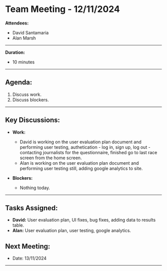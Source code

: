 # Team Meeting - 12/11/2024


**Attendees:**  
- David Santamaria
- Alan Marsh

---

**Duration:**
- 10 minutes

---

## Agenda:

1. Discuss work.
2. Discuss blockers.

---

## Key Discussions:

- **Work:**
  - David is working on the user evaluation plan document and performing user testing, authetication - log in, sign up, log out - contacting journalists for the questionnaire, finished go to last race screen from the home screen.
  - Alan is working on the user evaluation plan document and performing user testing still, adding google analytics to site.

- **Blockers:**
  - Nothing today.

---

## Tasks Assigned:

- **David:**  User evaluation plan, UI fixes, bug fixes, adding data to results table.
- **Alan:** User evaluation plan, user testing, google analytics.

## Next Meeting:
- Date: 13/11/2024

---